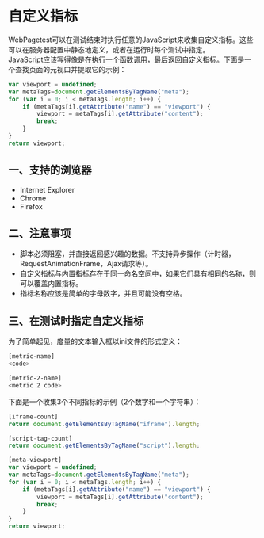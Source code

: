 # 自定义指标
WebPagetest可以在测试结束时执行任意的JavaScript来收集自定义指标。这些可以在服务器配置中静态地定义，或者在运行时每个测试中指定。  
JavaScript应该写得像是在执行一个函数调用，最后返回自定义指标。下面是一个查找页面的元视口并提取它的示例：
```javascript
var viewport = undefined;
var metaTags=document.getElementsByTagName("meta");
for (var i = 0; i < metaTags.length; i++) {
    if (metaTags[i].getAttribute("name") == "viewport") {
        viewport = metaTags[i].getAttribute("content");
        break;
    }
}
return viewport;
```

## 一、支持的浏览器
+ Internet Explorer
+ Chrome
+ Firefox

## 二、注意事项
+ 脚本必须阻塞，并直接返回感兴趣的数据。不支持异步操作（计时器，RequestAnimationFrame，Ajax请求等）。
+ 自定义指标与内置指标存在于同一命名空间中，如果它们具有相同的名称，则可以覆盖内置指标。
+ 指标名称应该是简单的字母数字，并且可能没有空格。

## 三、在测试时指定自定义指标
为了简单起见，度量的文本输入框以ini文件的形式定义：
```bash
[metric-name]
<code>

[metric-2-name]
<metric 2 code>
```

下面是一个收集3个不同指标的示例（2个数字和一个字符串）：
```javascript
[iframe-count]
return document.getElementsByTagName("iframe").length;

[script-tag-count]
return document.getElementsByTagName("script").length;

[meta-viewport]
var viewport = undefined;
var metaTags=document.getElementsByTagName("meta");
for (var i = 0; i < metaTags.length; i++) {
    if (metaTags[i].getAttribute("name") == "viewport") {
        viewport = metaTags[i].getAttribute("content");
        break;
    }
}
return viewport;
```
